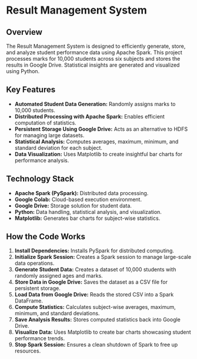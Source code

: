 # Result Management System

## Overview
The Result Management System is designed to efficiently generate, store, and analyze student performance data using Apache Spark. This project processes marks for 10,000 students across six subjects and stores the results in Google Drive. Statistical insights are generated and visualized using Python.

## Key Features
- **Automated Student Data Generation:** Randomly assigns marks to 10,000 students.
- **Distributed Processing with Apache Spark:** Enables efficient computation of statistics.
- **Persistent Storage Using Google Drive:** Acts as an alternative to HDFS for managing large datasets.
- **Statistical Analysis:** Computes averages, maximum, minimum, and standard deviation for each subject.
- **Data Visualization:** Uses Matplotlib to create insightful bar charts for performance analysis.

## Technology Stack
- **Apache Spark (PySpark):** Distributed data processing.
- **Google Colab:** Cloud-based execution environment.
- **Google Drive:** Storage solution for student data.
- **Python:** Data handling, statistical analysis, and visualization.
- **Matplotlib:** Generates bar charts for subject-wise statistics.

## How the Code Works
1. **Install Dependencies:** Installs PySpark for distributed computing.
2. **Initialize Spark Session:** Creates a Spark session to manage large-scale data operations.
3. **Generate Student Data:** Creates a dataset of 10,000 students with randomly assigned ages and marks.
4. **Store Data in Google Drive:** Saves the dataset as a CSV file for persistent storage.
5. **Load Data from Google Drive:** Reads the stored CSV into a Spark DataFrame.
6. **Compute Statistics:** Calculates subject-wise averages, maximum, minimum, and standard deviations.
7. **Save Analysis Results:** Stores computed statistics back into Google Drive.
8. **Visualize Data:** Uses Matplotlib to create bar charts showcasing student performance trends.
9. **Stop Spark Session:** Ensures a clean shutdown of Spark to free up resources.
